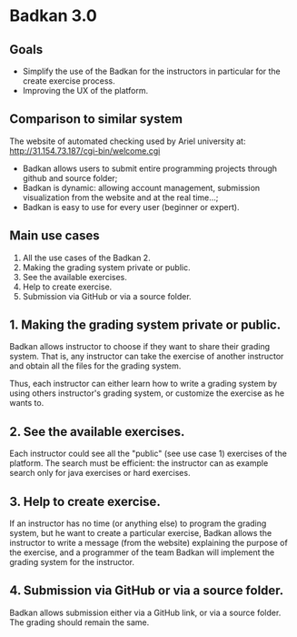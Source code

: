 # Badkan 3.0

## Goals
* Simplify the use of the Badkan for the instructors in particular for the create exercise process.
* Improving the UX of the platform.

## Comparison to similar system
The website of automated checking used by Ariel university at: http://31.154.73.187/cgi-bin/welcome.cgi

* Badkan allows users to submit entire programming projects through github and source folder;
* Badkan is dynamic: allowing account management, submission visualization from the website and at the real time...;
* Badkan is easy to use for every user (beginner or expert).

## Main use cases
1. All the use cases of the Badkan 2.
1. Making the grading system private or public.
1. See the available exercises.
1. Help to create exercise.
1. Submission via GitHub or via a source folder.

## 1. Making the grading system private or public.
Badkan allows instructor to choose if they want to share their grading system. That is, any instructor can take the exercise of another instructor and obtain all the files for the grading system.  

Thus, each instructor can either learn how to write a grading system by using others instructor's grading system, or customize the exercise as he wants to.

## 2. See the available exercises.
Each instructor could see all the "public" (see use case 1) exercises of the platform. The search must be efficient: the instructor can as example search only for java exercises or hard exercises.

## 3. Help to create exercise.
If an instructor has no time (or anything else) to program the grading system, but he want to create a particular exercise, Badkan allows the instructor to write a message (from the website) explaining the purpose of the exercise, and a programmer of the team Badkan will implement the grading system for the instructor.

## 4. Submission via GitHub or via a source folder.
Badkan allows submission either via a GitHub link, or via a source folder. The grading should remain the same.
